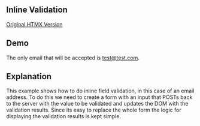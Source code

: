 ## Inline Validation

[Original HTMX Version](https://htmx.org/examples/inline-validation/)

## Demo

The only email that will be accepted is test@test.com.

<div
    id="inline_validation"
    data-on-load="@get('/examples/inline_validation/data')"
>
</div>

## Explanation

This example shows how to do inline field validation, in this case of an email address. To do this we need to create a form with an input that POSTs back to the server with the value to be validated and updates the DOM with the validation results. Since its easy to replace the whole form the logic for displaying the validation results is kept simple.
